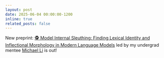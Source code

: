 ```yaml
---
layout: post
date: 2025-06-04 00:00:00-1200
inline: true
related_posts: false
---
```


New preprint: [🕵 Model Internal Sleuthing: Finding Lexical Identity and Inflectional Morphology in Modern Language Models](https://arxiv.org/abs/2506.02132) led by my undergrad mentee [Michael Li](https://www.linkedin.com/in/michael-li-229b10201/) is out! 
